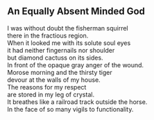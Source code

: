 An Equally Absent Minded God
----------------------------
I was without doubt the fisherman squirrel  
there in the fractious region.  
When it looked me with its solute soul eyes  
it had neither fingernails nor shoulder  
but diamond cactuss on its sides.  
In front of the opaque gray anger of the wound.  
Morose morning and the thirsty tiger  
devour at the walls of my house.  
The reasons for my respect  
are stored in my leg of crystal.  
It breathes like a railroad track outside the horse.  
In the face of so many vigils to functionality.  
